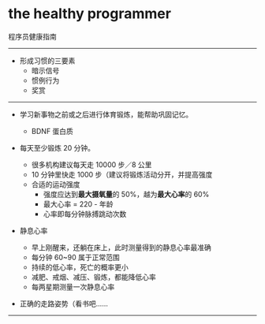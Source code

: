 # the healthy programmer

程序员健康指南

---

- 形成习惯的三要素
	- 暗示信号
	- 惯例行为
	- 奖赏

---

- 学习新事物之前或之后进行体育锻炼，能帮助巩固记忆。
	- BDNF 蛋白质

- 每天至少锻炼 20 分钟。
	- 很多机构建议每天走 10000 步／8 公里
	- 10 分钟里快走 1000 步（建议将锻炼活动分开，并提高强度
	- 合适的运动强度
		- 强度应达到**最大摄氧量**的 50%，越为**最大心率**的 60%
		- 最大心率 = 220 - 年龄
		- 心率即每分钟脉搏跳动次数

- 静息心率
	- 早上刚醒来，还躺在床上，此时测量得到的静息心率最准确
	- 每分钟 60~90 属于正常范围
	- 持续的低心率，死亡的概率更小
	- 减肥、戒烟、减压、锻炼，都能降低心率
	- 每两星期测量一次静息心率

- 正确的走路姿势（看书吧……

---
